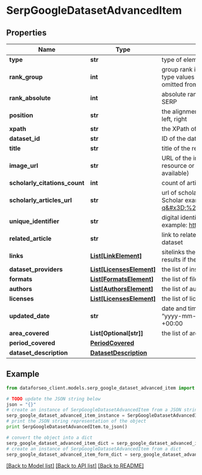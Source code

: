 # SerpGoogleDatasetAdvancedItem


## Properties

Name | Type | Description | Notes
------------ | ------------- | ------------- | -------------
**type** | **str** | type of element | [optional] 
**rank_group** | **int** | group rank in SERP position within a group of elements with identical type values positions of elements with different type values are omitted from rank_group | [optional] 
**rank_absolute** | **int** | absolute rank in SERP absolute position among all the elements in SERP | [optional] 
**position** | **str** | the alignment of the element in SERP can take the following values: left, right | [optional] 
**xpath** | **str** | the XPath of the element | [optional] 
**dataset_id** | **str** | ID of the dataset | [optional] 
**title** | **str** | title of the result in SERP | [optional] 
**image_url** | **str** | URL of the image the URL leading to the image on the original resource or DataForSEO storage (in case the original source is not available) | [optional] 
**scholarly_citations_count** | **int** | count of articles that refer to the dataset | [optional] 
**scholarly_articles_url** | **str** | url of scholarly articles link to the list of scholarly articles on Google Scholar example: https://scholar.google.com/scholar?q&#x3D;%2210.6084%20m9%20figshare%207427933%20v1%22 | [optional] 
**unique_identifier** | **str** | digital identifier of an object unique digital identifier of the dataset example: https://doi.org/10.5061/dryad.hmgqnk9m3 | [optional] 
**related_article** | **str** | link to related article link to the published article that is related to the dataset | [optional] 
**links** | [**List[LinkElement]**](LinkElement.md) | sitelinks the links shown below some of Google Dataset’s search results if there are none, equals null | [optional] 
**dataset_providers** | [**List[LicensesElement]**](LicensesElement.md) | the list of institutions that provided the dataset | [optional] 
**formats** | [**List[FormatsElement]**](FormatsElement.md) | the list of file formats of the dataset | [optional] 
**authors** | [**List[AuthorsElement]**](AuthorsElement.md) | the list of authors of the dataset | [optional] 
**licenses** | [**List[LicensesElement]**](LicensesElement.md) | the list of licenses issued to the dataset | [optional] 
**updated_date** | **str** | date and time when the result was last updated in the UTC format: “yyyy-mm-dd hh-mm-ss +00:00” example: 2022-11-27 02:00:00 +00:00 | [optional] 
**area_covered** | **List[Optional[str]]** | the list of areas covered in the dataset for example: Africa, Global | [optional] 
**period_covered** | [**PeriodCovered**](PeriodCovered.md) |  | [optional] 
**dataset_description** | [**DatasetDescription**](DatasetDescription.md) |  | [optional] 

## Example

```python
from dataforseo_client.models.serp_google_dataset_advanced_item import SerpGoogleDatasetAdvancedItem

# TODO update the JSON string below
json = "{}"
# create an instance of SerpGoogleDatasetAdvancedItem from a JSON string
serp_google_dataset_advanced_item_instance = SerpGoogleDatasetAdvancedItem.from_json(json)
# print the JSON string representation of the object
print SerpGoogleDatasetAdvancedItem.to_json()

# convert the object into a dict
serp_google_dataset_advanced_item_dict = serp_google_dataset_advanced_item_instance.to_dict()
# create an instance of SerpGoogleDatasetAdvancedItem from a dict
serp_google_dataset_advanced_item_form_dict = serp_google_dataset_advanced_item.from_dict(serp_google_dataset_advanced_item_dict)
```
[[Back to Model list]](../README.md#documentation-for-models) [[Back to API list]](../README.md#documentation-for-api-endpoints) [[Back to README]](../README.md)


